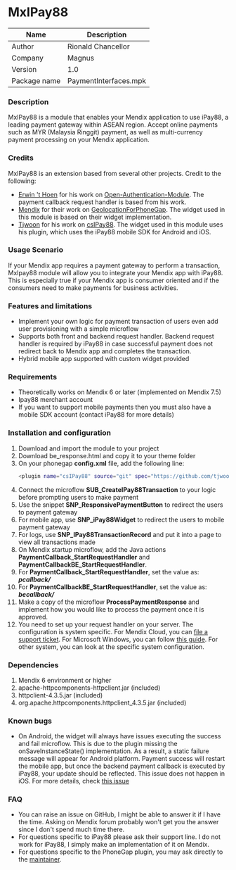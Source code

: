 # MxIPay88

| Name 	| Description 	|
|--------------	|-----------------------	|
| Author 	| Rionald Chancellor 	|
| Company 	| Magnus 	|
| Version 	| 1.0 	|
| Package name 	| PaymentInterfaces.mpk 	|

### Description
MxIPay88 is a module that enables your Mendix application to use iPay88, a leading payment gateway within ASEAN region. Accept online payments such as MYR (Malaysia Ringgit) payment, as well as multi-currency payment processing on your Mendix application.

### Credits

MxIPay88 is an extension based from several other projects. Credit to the following:
  - [Erwin 't Hoen](https://github.com/Erwin-t-Hoen) for his work on [Open-Authentication-Module](https://github.com/Erwin-t-Hoen/Open-Authentication-Module). The payment callback request handler is based from his work.
  - [Mendix](https://github.com/mendix) for their work on [GeolocationForPhoneGap](https://github.com/mendix/GeolocationForPhoneGap). The widget used in this module is based on their widget implementation.
  - [Tjwoon](https://github.com/tjwoon) for his work on [csIPay88](https://github.com/tjwoon/csIPay88). The widget used in this module uses his plugin, which uses the iPay88 mobile SDK for Android and iOS.


### Usage Scenario

If your Mendix app requires a payment gateway to perform a transaction, MxIpay88 module will allow you to integrate your Mendix app with iPay88. This is especially true if your Mendix app is consumer oriented and if the consumers need to make payments for business activities.

### Features and limitations
- Implement your own logic for payment transaction of users even add user provisioning with a simple microflow
- Supports both front and backend request handler. Backend request handler is required by iPay88 in case successful payment does not redirect back to Mendix app and completes the transaction.
- Hybrid mobile app supported with custom widget provided


### Requirements
- Theoretically works on Mendix 6 or later (implemented on Mendix 7.5)
- Ipay88 merchant account
- If you want to support mobile payments then you must also have a mobile SDK account (contact iPay88 for more details)


### Installation and configuration
1. Download and import the module to your project
2. Download be_response.html and copy it to your theme folder
3. On your phonegap **config.xml** file, add the following line:
    ```sh
    <plugin name="csIPay88" source="git" spec="https://github.com/tjwoon/csIPay88" />
    ```
4. Connect the microflow **SUB_CreateIPay88Transaction** to your logic before prompting users to make payment
5. Use the snippet **SNP_ResponsivePaymentButton** to redirect the users to payment gateway
6. For mobile app, use **SNP_iPay88Widget** to redirect the users to mobile payment gateway
7. For logs, use **SNP_IPay88TransactionRecord** and put it into a page to view all transactions made
8. On Mendix startup microflow, add the Java actions **PaymentCallback_StartRequestHandler** and **PaymentCallbackBE_StartRequestHandler**. 
9. For **PaymentCallback_StartRequestHandler**, set the value as: ***pcallback/***
10. For **PaymentCallbackBE_StartRequestHandler**, set the value as: ***becallback/***
11. Make a copy of the microflow **ProcessPaymentResponse** and implement how you would like to process the payment once it is approved.
12. You need to set up your request handler on your server. The configuration is system specific. For Mendix Cloud, you can [file a support ticket](https://support.mendix.com/). For Microsoft Windows, you can follow [this guide](https://docs.mendix.com/deployment/on-premises/deploy-mendix-on-microsoft-windows). For other system, you can look at the specific system configuration.

### Dependencies
1. Mendix 6 environment or higher
2. apache-httpcomponents-httpclient.jar (included)
3. httpclient-4.3.5.jar (included)
4. org.apache.httpcomponents.httpclient_4.3.5.jar (included)


### Known bugs
- On Android, the widget will always have issues executing the success and fail microflow. This is due to the plugin missing the onSaveInstanceState() implementation. As a result, a static failure message will appear for Android platform. Payment success will restart the mobile app, but once the backend payment callback is executed by iPay88, your update should be reflected. This issue does not happen in iOS. For more details, check [this issue](https://github.com/tjwoon/csIPay88/issues/13) 
### FAQ
- You can raise an issue on GitHub, I might be able to answer it if I have the time. Asking on Mendix forum probably won't get you the answer since I don't spend much time there.
- For questions specific to iPay88 please ask their support line. I do not work for iPay88, I simply make an implementation of it on Mendix.
- For questions specific to the PhoneGap plugin, you may ask directly to the [maintainer](https://github.com/tjwoon).
